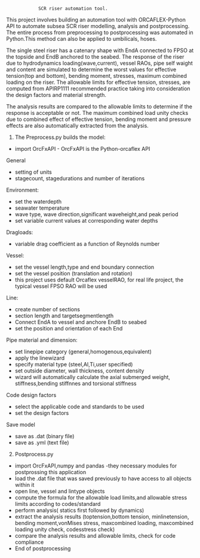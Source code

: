                 SCR riser automation tool.
This project involves building an automation tool with ORCAFLEX-Python API to automate subsea SCR riser modelling, analysis and postprocessing. The entire process from preprocessing to postprocessing was automated in Python.This method can also be applied to umbilicals, hoses.

The single steel riser has a catenary shape with EndA connected to FPSO at the topside and EndB anchored to the seabed. The response of the riser due to  hydrodynamics loading(wave,current), vessel RAOs, pipe self waight and content are simulated to determine the worst values for effective tension(top and bottom), bending moment, stresses, maximum combined loading on the riser. The allowable limits for effective tension, stresses, are computed from APIRP1111 recommended practice taking into consideration the design factors and material strength. 

The analysis results are compared to the allowable limits to determine if the response is acceptable or not. The maximum combined load unity checks due to combined effect of effective tension, bending moment and pressure effects are also automatically extracted from the analysis.

1) The Preprocess.py builds the model:
- import OrcFxAPI  - OrcFxAPI is the Python-orcaflex API 

General
- setting of units
- stagecount, stagedurations and number of iterations

Environment:
- set the waterdepth
- seawater temperature
- wave type, wave direction,significant waveheight,and peak period
- set variable current values at corresponding water depths

Dragloads:
- variable drag coefficient as a function of Reynolds number

Vessel:
- set the vessel length,type and end boundary connection
- set the vessel position (translation and rotation)
- this project uses default Orcaflex vesselRAO, for real life project, the typical vessel FPSO RAO will be used

Line:
- create number of sections
- section length and targetsegmentlength
- Connect EndA to vessel and anchore EndB to seabed
- set the position and orientation of each End

Pipe material and dimension:
- set linepipe category (general,homogenous,equivalent)
- apply the linewizard
- specify material type (steel,Al,Ti,user specified)
- set outside diameter, wall thickness, content density
- wizard will automatically calculate the axial submerged weight, stiffness,bending stiffnnes and torsional stiffness


Code design factors
- select the applicable code and standards to be used
- set the design factors

Save model
- save as .dat (binary file)
- save as .yml (text file)


2) Postprocess.py
- import OrcFxAPI,numpy and pandas -they necessary modules for postprossing this application
- load the .dat file that was saved previously to have access to all objects within it
- open line, vessel and lintype objects
- compute the formula for the allowable load limits,and allowable stress limits according to codes/standard
- perform analysis( statics first followed by dynamics)
- extract the analysis results (toptension,bottom tension, minlinetension, bending moment,vonMises stress, 
  maxcombined loading,  maxcombined loading unity check, codesstress check)
- compare the analysis results and allowable limits, check for code compliance
- End of postprocessing